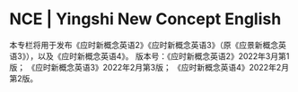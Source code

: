 # NCE | Yingshi New Concept English
本专栏将用于发布《应时新概念英语2》《应时新概念英语3》（原《应景新概念英语3》），以及《应时新概念英语4》。
版本号：《应时新概念英语2》2022年3月第1版；
《应时新概念英语3》2022年2月第3版；
《应时新概念英语4》2022年2月第2版。
